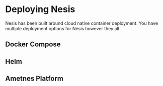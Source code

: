 # Deploying Nesis
Nesis has been built around cloud native container deployment.
You have multiple deployment options for Nesis however they all 

## Docker Compose

## Helm

## Ametnes Platform
